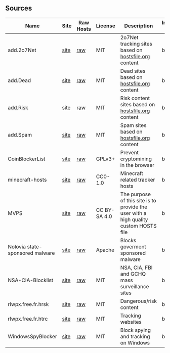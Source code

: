 ## Sources

| Name | Site | Raw Hosts | License | Description | Included in |
|------|------|-----------|---------|-------------|-------------| 
add.2o7Net | [site](https://github.com/FadeMind/hosts.extras/tree/master/add.2o7Net) | [raw](https://raw.githubusercontent.com/FadeMind/hosts.extras/master/add.2o7Net/hosts) | MIT | 2o7Net tracking sites based on [hostsfile.org](https://hostsfile.org/) content | base
add.Dead | [site](https://github.com/FadeMind/hosts.extras/tree/master/add.Dead) | [raw](https://raw.githubusercontent.com/FadeMind/hosts.extras/master/add.Dead/hosts) | MIT | Dead sites based on [hostsfile.org](https://hostsfile.org/) content | base
add.Risk | [site](https://github.com/FadeMind/hosts.extras/tree/master/add.Risk) | [raw](https://raw.githubusercontent.com/FadeMind/hosts.extras/master/add.Risk/hosts) | MIT | Risk content sites based on [hostsfile.org](https://hostsfile.org/) content | base
add.Spam | [site](https://github.com/FadeMind/hosts.extras/tree/master/add.Spam) | [raw](https://raw.githubusercontent.com/FadeMind/hosts.extras/master/add.Spam/hosts) | MIT | Spam sites based on [hostsfile.org](https://hostsfile.org/) content | base
CoinBlockerList | [site](https://gitlab.com/ZeroDot1/CoinBlockerLists) | [raw](https://gitlab.com/ZeroDot1/CoinBlockerLists/-/raw/master/hosts) | GPLv3+ | Prevent cryptomining in the browser | base
minecraft-hosts | [site](https://github.com/jamiemansfield/minecraft-hosts) | [raw](https://raw.githubusercontent.com/jamiemansfield/minecraft-hosts/master/lists/tracking.txt) | CC0-1.0 | Minecraft related tracker hosts | base
MVPS | [site](https://winhelp2002.mvps.org/) | [raw](https://winhelp2002.mvps.org/hosts.txt) | CC BY-SA 4.0 | The purpose of this site is to provide the user with a high quality custom HOSTS file | base
Nolovia state-sponsored malware | [site](https://github.com/parseword/nolovia) | [raw](https://raw.githubusercontent.com/parseword/nolovia/master/skel/hosts-government-malware.txt) | Apache | Blocks goverment sponsored malware | base
NSA-CIA-Blocklist |[site](https://github.com/tigthor/NSA-CIA-Blocklist) |[raw](https://raw.githubusercontent.com/tigthor/NSA-CIA-Blocklist/main/HOSTS/HOSTS) | MIT | NSA, CIA, FBI and GCHQ mass surveillance sites  | base
rlwpx.free.fr.hrsk | [site](https://github.com/FadeMind/hosts.extras/tree/master/rlwpx.free.fr.hrsk) | [raw](https://raw.githubusercontent.com/FadeMind/hosts.extras/master/rlwpx.free.fr.hrsk/hosts) | MIT | Dangerous/risk content | base
rlwpx.free.fr.htrc | [site](https://github.com/FadeMind/hosts.extras/tree/master/rlwpx.free.fr.htrc) | [raw](https://raw.githubusercontent.com/FadeMind/hosts.extras/master/rlwpx.free.fr.htrc/hosts) | MIT | Tracking websites | base
WindowsSpyBlocker | [site](https://github.com/crazy-max/WindowsSpyBlocker) | [raw](https://raw.githubusercontent.com/crazy-max/WindowsSpyBlocker/master/data/hosts/spy.txt) | MIT | Block spying and tracking on Windows | base
